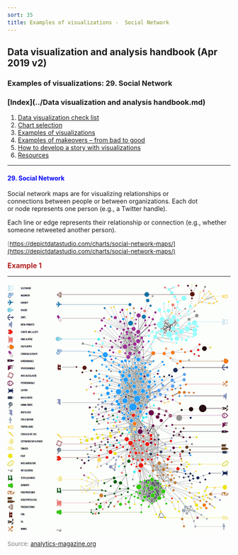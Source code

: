 ```yaml
---
sort: 35
title: Examples of visualizations -  Social Network
---
```


## Data visualization and analysis handbook (Apr 2019 v2)
###  Examples of visualizations: 29. Social Network

### [Index](../Data visualization and analysis handbook.md)

1. [Data visualization check list](1_checklist.md)
1. [Chart selection](2_chartselection.md)
1. [Examples of visualizations](3_chartindex.md)
1. [Examples of makeovers – from bad to good](4_makeover.md)
1. [How to develop a story with visualizations](5_story.md)
1. [Resources](6_resources.md)


***


#### <span style="color:blue; ">29. Social Network</span>

Social network maps are for visualizing relationships or connections between people or between organizations.
Each dot or node represents one person (e.g., a Twitter handle).

Each line or edge represents their relationship or connection (e.g., whether someone retweeted another person).

<span style="color:gray; font-size:10pt;">[https://depictdatastudio.com/charts/social-network-maps/](https://depictdatastudio.com/charts/social-network-maps/)</span>


<span style="color:FireBrick; font-size:12pt; font-weight : bold;">Example 1</Span>

***

![png](img/Picture20.png)

<span style="color:gray; font-size:10pt;">Source: [analytics-magazine.org](http://analytics-magazine.org/data-visualization-the-future-of-data-visualization/)</span>


